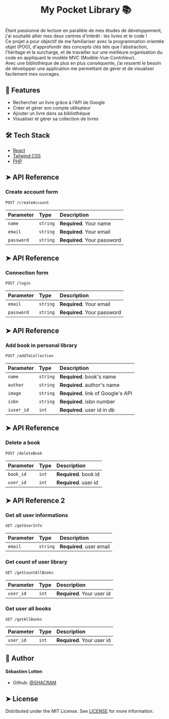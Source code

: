 # <p align="center">My Pocket Library  📚</p>
  
Étant passionné de lecture en parallèle de mes études de développement, j'ai souhaité allier mes deux centres d'intérêt : les livres et le code !<br>
Ce projet a pour objectif de me familiariser avec la programmation orientée objet (POO), d'approfondir des concepts clés tels que l'abstraction, l'héritage et la surcharge, et de travailler sur une meilleure organisation du code en appliquant le modèle MVC (Modèle-Vue-Contrôleur).<br>
Avec une bibliothèque de plus en plus conséquente, j’ai ressenti le besoin de développer une application me permettant de gérer et de visualiser facilement mes ouvrages.


## 🧐 Features    
- Rechercher un livre grâce à l'API de Google
- Créer et gérer son compte utilisateur
- Ajouter un livre dans sa bibliothéque
- Visualiser et gérer sa collection de livres


## 🛠️ Tech Stack
- [React](https://reactjs.org/)
- [Tailwind CSS](https://tailwindcss.com/)
- [PHP](https://www.php.net/)




## ➤ API Reference

### Create account form
```http
POST /createAccount
```
| Parameter | Type     | Description                |
| :-------- | :------- | :------------------------- |
| `name`   | `string` | **Required**. Your name    |
| `email`  | `string` | **Required**. Your email   |
| `password`| `string` | **Required**. Your password |



## ➤ API Reference

### Connection form
```http
POST /login
```
| Parameter | Type     | Description                |
| :-------- | :------- | :------------------------- |
| `email`   | `string` | **Required**. Your email    |
| `password`  | `string` | **Required**. Your password   |



## ➤ API Reference

### Add book in personal library
```http
POST /addToCollection
```
| Parameter | Type     | Description                |
| :-------- | :------- | :------------------------- |
| `name`   | `string` | **Required**. book's name    |
| `author`  | `string` | **Required**. author's name   |
| `image`| `string` | **Required**. link of Google's API |
| `isbn`| `string` | **Required**. isbn number |
| `iuser_id`| `int` | **Required**. user id in db |


## ➤ API Reference

### Delete a book
```http
POST /deleteBook
```
| Parameter | Type     | Description                |
| :-------- | :------- | :------------------------- |
| `book_id`   | `int` | **Required**. book id     |
| `user_id`  | `int` | **Required**. user id   |


## ➤ API Reference 2

### Get all user informations
```http
GET /getUserInfo
```

| Parameter | Type     | Description                       |
| :-------- | :------- | :-------------------------------- |
| `email` | `string` | **Required**. user email |

### Get count of user library
```http
GET /getCountAllBooks
```

| Parameter | Type     | Description                       |
| :-------- | :------- | :-------------------------------- |
| `user_id` | `int` | **Required**. Your user id |

### Get user all books
```http
GET /getAllBooks
```

| Parameter | Type     | Description                       |
| :-------- | :------- | :-------------------------------- |
| `user_id` | `int` | **Required**. Your user id |




       
## 🙇 Author
#### Sébastien Lotten
- Github: [@SHACRAM](https://github.com/SHACRAM)



## ➤ License
Distributed under the MIT License. See [LICENSE](LICENSE) for more information.